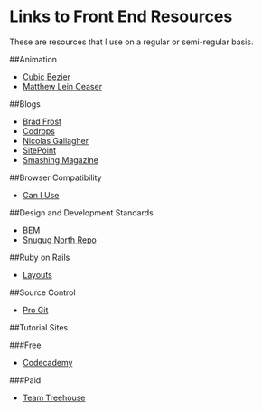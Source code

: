 Links to Front End Resources
============================

These are resources that I use on a regular or semi-regular basis.

##Animation
* [Cubic Bezier](http://cubic-bezier.com/)
* [Matthew Lein Ceaser](http://matthewlein.com/ceaser/)

##Blogs
* [Brad Frost](http://bradfrostweb.com/blog/)
* [Codrops](http://tympanus.net/codrops/)
* [Nicolas Gallagher](http://nicolasgallagher.com/)
* [SitePoint](http://www.sitepoint.com)
* [Smashing Magazine](http://www.smashingmagazine.com)

##Browser Compatibility
* [Can I Use](http://caniuse.com/)

##Design and Development Standards
* [BEM](http://bem.github.io/bem-method/html/all.en.html)
* [Snugug North Repo](https://github.com/Snugug/north)

##Ruby on Rails
* [Layouts](http://guides.rubyonrails.org/layouts_and_rendering.html)

##Source Control
* [Pro Git](http://git-scm.com/book)

##Tutorial Sites

###Free
* [Codecademy](http://www.codecademy.com/)

###Paid
* [Team Treehouse](http://www.teamtreehouse.com)
